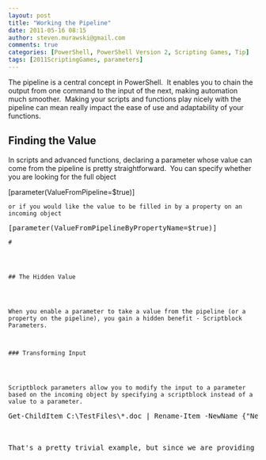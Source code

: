 ```yaml
---
layout: post
title: "Working the Pipeline"
date: 2011-05-16 08:15
author: steven.murawski@gmail.com
comments: true
categories: [PowerShell, PowerShell Version 2, Scripting Games, Tip]
tags: [2011ScriptingGames, parameters]
---
```



The pipeline is a central concept in PowerShell.&#160; It enables you to chain the output from one command to the input of the next, making automation much smoother.&#160; Making your scripts and functions play nicely with the pipeline can mean really impact the ease of use and adaptability of your functions. 



## Finding the Value




In scripts and advanced functions, declaring a parameter whose value can come from the pipeline is pretty straightforward.&#160; You can specify whether you are looking for the full object



[parameter(ValueFromPipeline=$true)]</pre>

    
    or if you would like the value to be filled in by a property on an incoming object
    
<pre language="powershell">[parameter(ValueFromPipelineByPropertyName=$true)]</pre>

    
    # 
    
    

    
    ## The Hidden Value
    
    

    
    When you enable a parameter to take a value from the pipeline (or a property on the pipeline), you gain a hidden benefit - Scriptblock Parameters.
    

    
    ### Transforming Input
    
    

    
    Scriptblock parameters allow you to modify the input to a parameter based on the incoming object by specifying a scriptblock instead of a value to a parameter.
    
<pre language="powershell">Get-ChildItem C:\TestFiles\*.doc | Rename-Item -NewName {&quot;New-$($_.name)&quot;}



That's a pretty trivial example, but since we are providing a scriptblock, we can actually do anything that PowerShell allows in defining a new input for that parameter.

